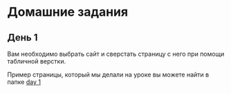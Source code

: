 # Домашние задания

## День 1

Вам необходимо выбрать сайт и сверстать страницу с него при помощи табличной верстки.

Пример страницы, который мы делали на уроке вы можете найти в папке [day 1](https://github.com/atishin/practice17/tree/master/day1)